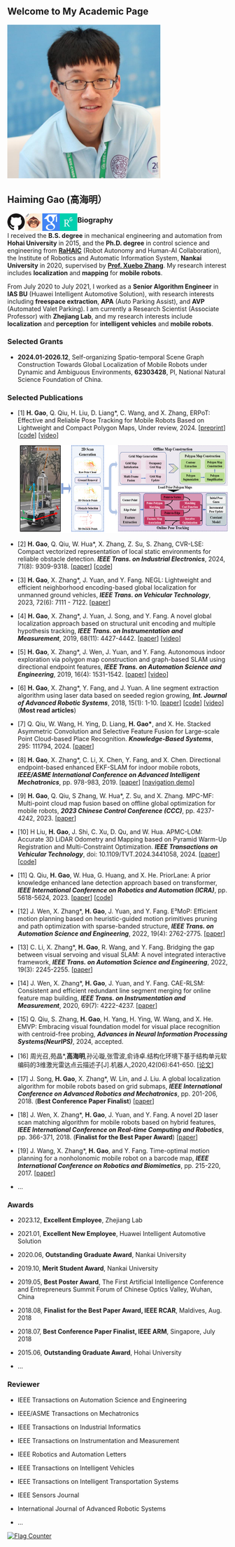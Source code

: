 ## Welcome to My Academic Page

<p align = "left">
  <img src=".\pic\ghm.png" width = "350" height = "350" alt="gaohaiming"/>
</p>


## Haiming Gao (高海明）

[<img src=".\pic\github.jpg" width = "40" height = "" alt="github" align="left"/>](http://github.com/ghm0819)[<img src=".\pic\csdn.jpg" width = "40" height = "" alt="csdn" align="left"/>](https://blog.csdn.net/qq_24893115)[<img src=".\pic\gs.png" width = "40" height = "" alt="scholar" align="left"/>](https://scholar.google.com.hk/citations?user=Vz_6DDwAAAAJ&hl=zh-CN&oi=ao)[<img src=".\pic\rg.png" width = "40" height = "" alt="research" align="left"/>](https://www.researchgate.net/profile/Haiming-Gao-2)

###  Biography

I received the **B.S. degree** in mechanical engineering and automation from **Hohai University** in 2015, and the **Ph.D. degree** in control science and engineering from [**RaHAIC**](https://rh.nankai.edu.cn/) (Robot Autonomy and Human-AI Collaboration), the Institute of Robotics and Automatic Information System, **Nankai University** in 2020, supervised by [**Prof. Xuebo Zhang**](https://ai.nankai.edu.cn/info/1033/3984.htm). My research interest includes **localization** and **mapping** for **mobile robots**.

From July 2020 to July 2021, I worked as a **Senior Algorithm Engineer** in **IAS BU** (Huawei Intelligent Automotive Solution), with research interests including **freespace extraction**, **APA** (Auto Parking Assist), and **AVP** (Automated Valet Parking). I am currently a Research Scientist (Associate Professor) with **Zhejiang Lab**, and my research interests include **localization** and **perception** for **intelligent vehicles** and **mobile robots**.


### Selected Grants
+ **2024.01-2026.12**, Self-organizing Spatio-temporal Scene Graph Construction Towards Global Localization of Mobile Robots under Dynamic and Ambiguous Environments, **62303428**,  PI, National Natural Science Foundation of China.


### Selected Publications

+ [1] **H. Gao**, Q. Qiu, H. Liu, D. Liang*, C. Wang, and X. Zhang, ERPoT: Effective and Reliable Pose Tracking for Mobile Robots Based on Lightweight and Compact Polygon Maps, Under review, 2024. [[preprint](https://arxiv.org/abs/2409.14723)] [[code](https://github.com/ghm0819/ERPoT)] [[video](https://youtu.be/cseml5FrW1Q)]

  <p align = "left">
  <img src=".\pic\paper\ERPoT.png" width = "500" height = "200" alt="ERPoT"/>
  </p>

+ [2] **H. Gao**, Q. Qiu, W. Hua\*, X. Zhang, Z. Su, S. Zhang, CVR-LSE: Compact vectorized representation of local static environments for reliable obstacle detection. ***IEEE Trans. on Industrial Electronics***, 2024, 71(8): 9309-9318. [[paper](https://ieeexplore.ieee.org/document/10287883)] [[code](https://github.com/ghm0819/cvr_lse)]

+ [3] **H. Gao**, X. Zhang\*, J. Yuan, and Y. Fang. NEGL: Lightweight and efficient neighborhood encoding-based global localization for unmanned ground vehicles, ***IEEE Trans. on Vehicular Technology***, 2023, 72(6): 7111 - 7122. [[paper](https://ieeexplore.ieee.org/document/10024765)]

+ [4] **H. Gao**, X. Zhang\*, J. Yuan, J. Song, and Y. Fang. A novel global localization approach based on structural unit encoding and multiple hypothesis tracking, ***IEEE Trans. on Instrumentation and Measurement***, 2019, 68(11): 4427-4442. [[paper](https://ieeexplore.ieee.org/document/8621041)] [[video](https://www.youtube.com/watch?v=0MTvEsSSSz4)]

+ [5] **H. Gao**, X. Zhang\*, J. Wen, J. Yuan, and Y. Fang. Autonomous indoor exploration via polygon map construction and graph-based SLAM using directional endpoint features, ***IEEE Trans. on Automation Science and Engineering***, 2019, 16(4): 1531-1542. [[paper](https://ieeexplore.ieee.org/document/8573855)] [[video](https://www.youtube.com/watch?v=D2Ds_DYySRE)]

+ [6] **H. Gao**, X. Zhang\*, Y. Fang, and J. Yuan. A line segment extraction algorithm using laser data based on seeded region growing, ***Int. Journal of Advanced Robotic Systems***, 2018, 15(1): 1-10. [[paper](https://journals.sagepub.com/doi/epub/10.1177/1729881418755245)] [[code](https://github.com/NKU-MobFly-Robotics/laser-line-segment)] [[video](https://www.youtube.com/watch?v=yNN9NRioOBc)] (**Most read articles**)

+ [7] Q. Qiu, W. Wang, H. Ying, D. Liang, **H. Gao\***, and X. He. Stacked Asymmetric Convolution and Selective Feature Fusion for Large-scale Point Cloud-based Place Recognition. ***Knowledge-Based Systems***, 295: 111794, 2024. [[paper](https://www.sciencedirect.com/science/article/abs/pii/S0950705124004283?via%3Dihub)]

+ [8] **H. Gao**, X. Zhang\*, C. Li, X. Chen, Y. Fang, and X. Chen. Directional endpoint-based enhanced EKF-SLAM for indoor mobile robots, ***IEEE/ASME International Conference on Advanced Intelligent Mechatronics***, pp. 978-983, 2019. [[paper](https://ieeexplore.ieee.org/document/8868577)] [[navigation demo](https://www.youtube.com/watch?v=cu_ZK6mHmj0)]

+ [9] **H. Gao**, Q. Qiu, S Zhang, W. Hua\*, Z. Su, and X. Zhang. MPC-MF: Multi-point cloud map fusion based on offline global optimization for mobile robots, ***2023 Chinese Control Conference (CCC)***, pp. 4237-4242, 2023. [[paper](https://ieeexplore.ieee.org/document/10239948)] 

+ [10] H Liu, **H. Gao**, J. Shi, C. Xu, D. Qu, and W. Hua. APMC-LOM: Accurate 3D LiDAR Odometry and Mapping based on Pyramid Warm-Up Registration and Multi-Constraint Optimization. ***IEEE Transactions on Vehicular Technology***, doi: 10.1109/TVT.2024.3441058, 2024. [[paper](https://ieeexplore.ieee.org/document/10666713)] [[code](https://github.com/BotWhiz/APMC-LOM)]

+ [11] Q. Qiu, **H. Gao**, W. Hua, G. Huang, and X. He. PriorLane: A prior knowledge enhanced lane detection approach based on transformer, ***IEEE International Conference on Robotics and Automation (ICRA)***, pp. 5618-5624, 2023. [[paper](https://ieeexplore.ieee.org/document/10161356)] [[code](https://github.com/vincentqqb/PriorLane)]

+ [12] J. Wen, X. Zhang\*, **H. Gao**, J. Yuan, and Y. Fang. E³MoP: Efficient motion planning based on heuristic-guided motion primitives pruning and path optimization with sparse-banded structure, ***IEEE Trans. on Automation Science and Engineering***, 2022, 19(4): 2762-2775. [[paper](https://ieeexplore.ieee.org/document/9627934)]

+ [13] C. Li, X. Zhang\*, **H. Gao**, R. Wang, and Y. Fang. Bridging the gap between visual servoing and visual SLAM: A novel integrated interactive framework, ***IEEE Trans. on Automation Science and Engineering***, 2022, 19(3): 2245-2255. [[paper](https://ieeexplore.ieee.org/document/9392367)]

+ [14] J. Wen, X. Zhang\*, **H. Gao**, J. Yuan, and Y. Fang. CAE-RLSM: Consistent and efficient redundant line segment merging for online feature map building, ***IEEE Trans. on Instrumentation and Measurement***, 2020, 69(7): 4222-4237. [[paper](https://ieeexplore.ieee.org/document/8882497)]

+ [15] Q. Qiu, S. Zhang, **H. Gao**, H. Yang, H. Ying, W. Wang, and X. He. EMVP: Embracing visual foundation model for visual place recognition with centroid-free probing, ***Advances in Neural Information Processing Systems(NeurIPS)***, 2024, accepted. 

+ [16] 周光召,苑晶\*,**高海明**,孙沁璇,张雪波,俞诗卓.结构化环境下基于结构单元软编码的3维激光雷达点云描述子[J].机器人,2020,42(06):641-650. [[论文](https://kns.cnki.net/kcms2/article/abstract?v=3uoqIhG8C44YLTlOAiTRKibYlV5Vjs7i8oRR1PAr7RxjuAJk4dHXonRMFKNxjDxoxdhVwbsDLApY-eqH6_JAUvftlY0adeN-&uniplatform=NZKPT)]

+ [17] J. Song, **H. Gao**, X. Zhang\*, W. Lin, and J. Liu. A global localization algorithm for mobile robots based on grid submaps, ***IEEE International Conference on Advanced Robotics and Mechatronics***, pp. 201-206, 2018. (**Best Conference Paper Finalist**) [[paper](https://ieeexplore.ieee.org/document/8610874)]

+ [18]  J. Wen, X. Zhang\*, **H. Gao**, J. Yuan, and Y. Fang. A novel 2D laser scan matching algorithm for mobile robots based on hybrid features, ***IEEE International Conference on Real-time Computing and Robotics***, pp. 366-371, 2018. (**Finalist for the Best Paper Award**) [[paper](https://ieeexplore.ieee.org/document/8621744)]

+ [19] J. Wang, X. Zhang\*, **H. Gao**, and Y. Fang. Time-optimal motion planning for a nonholonomic mobile robot on a barcode map, ***IEEE International Conference on Robotics and Biomimetics***, pp. 215-220, 2017. [[paper](https://ieeexplore.ieee.org/document/8324420)]

+ ...




### Awards

+ 2023.12, **Excellent Employee**, Zhejiang Lab

+ 2021.01, **Excellent New Employee**, Huawei Intelligent Automotive Solution

+ 2020.06, **Outstanding Graduate Award**, Nankai University

+ 2019.10, **Merit Student Award**, Nankai University

+ 2019.05, **Best Poster Award**, The First Artificial Intelligence Conference and Entrepreneurs Summit Forum of Chinese Optics Valley, Wuhan, China

+ 2018.08, **Finalist for the Best Paper Award, IEEE RCAR**, Maldives, Aug. 2018

+ 2018.07, **Best Conference Paper Finalist, IEEE ARM**, Singapore, July 2018

+ 2015.06, **Outstanding Graduate Award**, Hohai University

+ ...




### Reviewer

+ IEEE Transactions on Automation Science and Engineering

+ IEEE/ASME Transactions on Mechatronics

+ IEEE Transactions on Industrial Informatics

+ IEEE Transactions on Instrumentation and Measurement

+ IEEE Robotics and Automation Letters

+ IEEE Transactions on Intelligent Vehicles

+ IEEE Transactions on Intelligent Transportation Systems

+ IEEE Sensors Journal

+ International Journal of Advanced Robotic Systems

+ ...



<a href="https://info.flagcounter.com/bjoL"><img src="https://s01.flagcounter.com/map/bjoL/size_l/txt_000000/border_CCCCCC/pageviews_0/viewers_0/flags_0/" alt="Flag Counter" border="0"></a>

